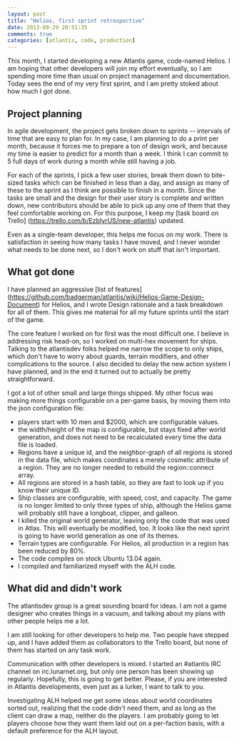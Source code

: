 ```yaml
---
layout: post
title: "Helios, first sprint retrospective"
date: 2013-09-29 20:51:35
comments: true
categories: [atlantis, code, production]
---
```

This month, I started developing a new Atlantis game, code-named Helios. I am
hoping that other developers will join my effort eventually, so I am spending
more time than usual on project management and documentation. Today sees the
end of my very first sprint, and I am pretty stoked about how much I got done.

<!-- more -->

## Project planning

In agile development, the project gets broken down to sprints -- intervals of time
that are easy to plan for. In my case, I am planning to do a print per month,
because it forces me to prepare a ton of design work, and because my time is
easier to predict for a month than a week. I think I can commit to 5 full days
of work during a month while still having a job.

For each of the sprints, I pick a few user stories, break them down to
bite-sized tasks which can be finished in less than a day, and assign as many of
these to the sprint as I think are possible to finish in a month. Since the
tasks are small and the design for their user story is complete and written
down, new contributors should be able to pick up any one of them that they feel
comfortable working on. For this purpose, I keep my [task board on Trello]
(https://trello.com/b/EzbIyrUS/new-atlantis) updated.

Even as a single-team developer, this helps me focus on my work. There is
satisfaction in seeing how many tasks I have moved, and I never wonder what
needs to be done next, so I don't work on stuff that isn't important.

## What got done

I have planned an aggressive [list of features]
(https://github.com/badgerman/atlantis/wiki/Helios-Game-Design-Document)
for Helios, and I wrote Design rationale and a task breakdown for all of them.
This gives me material for all my future sprints until the start of the game.

The core feature I worked on for first was the most difficult one. I believe in
addressing risk head-on, so I worked on multi-hex movement for ships. Talking to
the atlantisdev folks helped me narrow the scope to only ships, which don't have
to worry about guards, terrain modifiers, and other complications to the source.
I also decided to delay the new action system I have planned, and in the end it
turned out to actually be pretty straightforward.

I got a lot of other small and large things shipped. My other focus was making
more things configurable on a per-game basis, by moving them into the json
configuration file:

* players start with 10 men and $2000, which are configurable values.
* the width/height of the map is configurable, but stays fixed after world
  generation, and does not need to be recalculated every time the data file is
  loaded.
* Regions have a unique id, and the neighbor-graph of all regions is stored in
  the data file, which makes coordinates a merely cosmetic attribute of a
  region. They are no longer needed to rebuild the region::connect array.
* All regions are stored in a hash table, so they are fast to look up if you
  know their unique ID.
* Ship classes are configurable, with speed, cost, and capacity. The game is no
  longer limited to only three types of ship, although the Helios game will
  probably still have a longboat, clipper, and galleon.
* I killed the original world generator, leaving only the code that was used in
  Atlas. This will eventually be modified, too. It looks like the next sprint is
  going to have world generation as one of its themes.
* Terrain types are configurable. For Helios, all production in a region has
  been reduced by 80%.
* The code compiles on stock Ubuntu 13.04 again.
* I compiled and familiarized myself with the ALH code.

## What did and didn't work

The atlantisdev group is a great sounding board for ideas. I am not a game
designer who creates things in a vacuum, and talking about my plans with other
people helps me a lot.

I am still looking for other developers to help me. Two people have stepped up,
and I have added them as collaborators to the Trello board, but none of them has
started on any task work.

Communication with other developers is mixed. I started an #atlantis IRC channel
on irc.lunarnet.org, but only one person has been showing up regularly.
Hopefully, this is going to get better. Please, if you are interested in
Atlantis developments, even just as a lurker, I want to talk to you.

Investigating ALH helped me get some ideas about world coordinates sorted out,
realizing that the code didn't need them, and as long as the client can draw a
map, neither do the players. I am probably going to let players choose how they
want them laid out on a per-faction basis, with a default preference for the
ALH layout.
